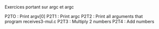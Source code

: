 Exercices portant sur argc et argc

P2TO : Print argv[0]
P2T1 : Print argc
P2T2 : Print all arguments that program receives3-mul.c
P2T3 : Multiply 2 numbers
P2T4 : Add numbers
